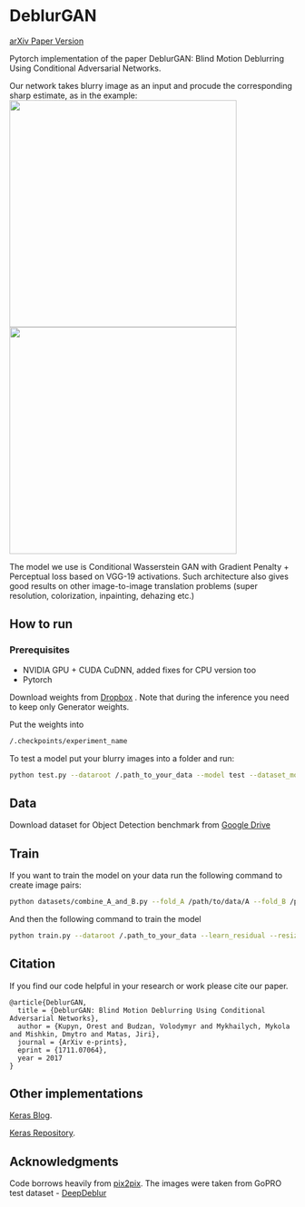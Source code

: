 # DeblurGAN
[arXiv Paper Version](https://arxiv.org/pdf/1711.07064.pdf)

Pytorch implementation of the paper DeblurGAN: Blind Motion Deblurring Using Conditional Adversarial Networks.

Our network takes blurry image as an input and procude the corresponding sharp estimate, as in the example:
<img src="images/animation3.gif" width="400px"/> <img src="images/animation4.gif" width="400px"/>


The model we use is Conditional Wasserstein GAN with Gradient Penalty + Perceptual loss based on VGG-19 activations. Such architecture also gives good results on other image-to-image translation problems (super resolution, colorization, inpainting, dehazing etc.)

## How to run

### Prerequisites
- NVIDIA GPU + CUDA CuDNN, added fixes for CPU version too
- Pytorch

Download weights from [Dropbox](https://www.dropbox.com/s/5r6cy0x72s8x9yf/latest_net_G.pth?dl=0) . Note that during the inference you need to keep only Generator weights.

Put the weights into 
```bash
/.checkpoints/experiment_name
```
To test a model put your blurry images into a folder and run:
```bash
python test.py --dataroot /.path_to_your_data --model test --dataset_mode single --learn_residual
```
## Data
Download dataset for Object Detection benchmark from [Google Drive](https://drive.google.com/file/d/1CPMBmRj-jBDO2ax4CxkBs9iczIFrs8VA/view?usp=sharing)

## Train

If you want to train the model on your data run the following command to create image pairs:
```bash
python datasets/combine_A_and_B.py --fold_A /path/to/data/A --fold_B /path/to/data/B --fold_AB /path/to/data
```
And then the following command to train the model

```bash
python train.py --dataroot /.path_to_your_data --learn_residual --resize_or_crop crop --fineSize CROP_SIZE (we used 256)
```

## Citation

If you find our code helpful in your research or work please cite our paper.

```
@article{DeblurGAN,
  title = {DeblurGAN: Blind Motion Deblurring Using Conditional Adversarial Networks},
  author = {Kupyn, Orest and Budzan, Volodymyr and Mykhailych, Mykola and Mishkin, Dmytro and Matas, Jiri},
  journal = {ArXiv e-prints},
  eprint = {1711.07064},
  year = 2017
}
```
## Other implementations
[Keras Blog](https://blog.sicara.com/keras-generative-adversarial-networks-image-deblurring-45e3ab6977b5).

[Keras Repository](https://github.com/RaphaelMeudec/deblur-gan).


## Acknowledgments
Code borrows heavily from [pix2pix](https://github.com/junyanz/pytorch-CycleGAN-and-pix2pix). The images were taken from GoPRO test dataset - [DeepDeblur](https://github.com/SeungjunNah/DeepDeblur_release)


